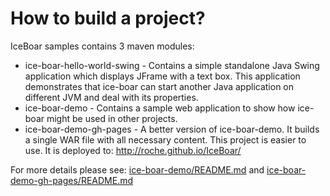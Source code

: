 # How to build a project?
 
IceBoar samples contains 3 maven modules:

* ice-boar-hello-world-swing - Contains a simple standalone Java Swing application which displays JFrame with a text 
box. This application demonstrates that ice-boar can start another Java application on different JVM and deal with 
its properties. 
* ice-boar-demo - Contains a sample web application to show how ice-boar might be used in other projects.
* ice-boar-demo-gh-pages - A better version of ice-boar-demo. It builds a single WAR file with all necessary content. 
This project is easier to use. It is deployed to: http://roche.github.io/IceBoar/ 

For more details please see: [ice-boar-demo/README.md](ice-boar-demo/README.md) and 
[ice-boar-demo-gh-pages/README.md](ice-boar-demo-gh-pages/README.md)
